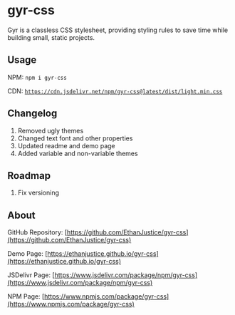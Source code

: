 # gyr-css

Gyr is a classless CSS stylesheet, providing styling rules to save time while building small, static projects.

## Usage
NPM:
 ```npm i gyr-css```
 
CDN: [```https://cdn.jsdelivr.net/npm/gyr-css@latest/dist/light.min.css```](https://cdn.jsdelivr.net/npm/gyr-css@latest/dist/light.min.css)

## Changelog
1. Removed ugly themes
2. Changed text font and other properties
3. Updated readme and demo page
4. Added variable and non-variable themes

## Roadmap
1. Fix versioning

## About
GitHub Repository: [https://github.com/EthanJustice/gyr-css](https://github.com/EthanJustice/gyr-css)

Demo Page: [https://ethanjustice.github.io/gyr-css](https://ethanjustice.github.io/gyr-css)

JSDelivr Page: [https://www.jsdelivr.com/package/npm/gyr-css](https://www.jsdelivr.com/package/npm/gyr-css)

NPM Page: [https://www.npmjs.com/package/gyr-css](https://www.npmjs.com/package/gyr-css)
